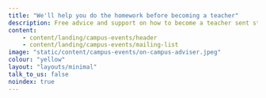 ```yaml
---
title: "We'll help you do the homework before becoming a teacher"
description: Free advice and support on how to become a teacher sent straight to your inbox. You'll get the latest information as well as advice and suport.
content:
    - content/landing/campus-events/header
    - content/landing/campus-events/mailing-list
image: "static/content/campus-events/on-campus-adviser.jpeg"
colour: "yellow"
layout: "layouts/minimal"
talk_to_us: false
noindex: true
---
```

